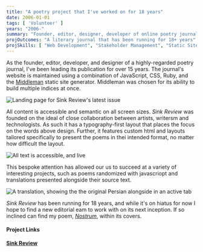 ```yaml
---
title: "A poetry project that I've worked on for 18 years"
date: 2006-01-01
tags: [ 'Volunteer' ]
years: "2006-"
summary: "Founder, editor, designer, developer of online poetry journal."
projOutcomes: "A literary journal that has been running for 18+ years"
projSkills: [ "Web Development", "Stakeholder Management", "Static Sites", "Web Design", "Typography", "Editing", "Collaboration" ]
---
```


As the founder, editor, developer, and designer of a highly-regarded poetry journal, I've been leading its publication for over 15 years. The journal's website is maintained using a combination of JavaScript, CSS, Ruby, and the [Middleman](https://middlemanapp.com/) static site generator. Middleman was chosen for its ability to build multiple indices at once. 

![Landing page for Sink Review's latest issue](/sink-cover.jpg)

All content is accessible and semantic on all screen sizes. *Sink Review* was founded on the ideal of close collaboration between artists, writersm and technologists. As such it has a typography-first layout that places the focus on the words above design. Further, it features custom html and layouts tailored specifically to present the poems in thei intended format, no matter how difficult the layout.

![All text is accessible, and live](/sink-en.jpg)

This bespoke attention has allowed our us to succeed at a variety of interesting projects, such as poems randomized with javascriopt and translations presented alongside their source text.

![A translation, showing the the original Persian alongside in an active tab](/sink-translation.jpg)

*Sink Review* has been running for 18 years, and while it's on hiatus for now I hope to find a new editorial eam to work with on its next inception. If so inclined can find my poem, *[Nostrum](https://sinkreview.org/sink-1/nostrum.html)*, within its covers. 

#### Project Links

**[Sink Review](https://sinkreview.org/)**
